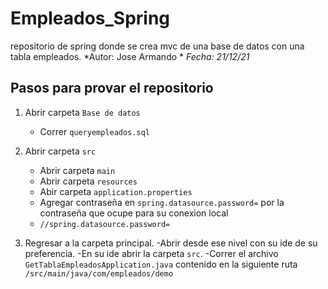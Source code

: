 # Empleados_Spring
repositorio de spring donde se crea mvc de una base de datos con una tabla empleados.
*Autor: Jose Armando *
*Fecha: 21/12/21*

## Pasos para provar el repositorio
1. Abrir carpeta `Base de datos`
   - Correr `queryempleados.sql`
2. Abrir carpeta `src`
   - Abrir carpeta `main`
   - Abrir carpeta `resources`
   - Abir carpeta `application.properties`
   - Agregar contraseña en 	`spring.datasource.password=` por la contraseña que ocupe para su conexion local
   - ``` //spring.datasource.password= ```

3. Regresar a la carpeta principal.
   -Abrir desde ese nivel con su ide de su preferencia.
   -En su ide abrir la carpeta `src`.
   -Correr el archivo `GetTablaEmpleadosApplication.java` contenido en la siguiente ruta `/src/main/java/com/empleados/demo`

    
  
 
  
   
   



